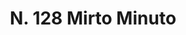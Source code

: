 ---
title: "N. 128 Mirto Minuto"
permalink: "/edition/plant128/"
plant-name: "N. 128"
plant-number: "128"
plant-xml: "/assets/xml/plant128.xml"
plant-img1: "/assets/img/plant128_verso.jpg"
plant-img2: "/assets/img/plant128.jpg"
plant-title: "N. 128 Mirto Minuto"
plant-wfo-link: ""
plant-kew-link: ""
plant-taxon-content: ""
layout: single-xml
---
